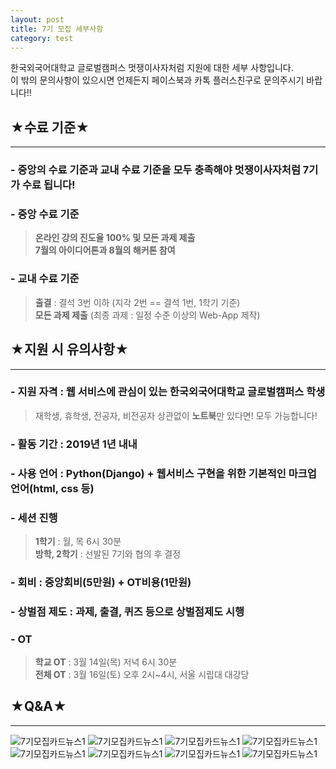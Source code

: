 ```yaml
---
layout: post
title: 7기 모집 세부사항
category: test
---
```


한국외국어대학교 글로벌캠퍼스 멋쟁이사자처럼 지원에 대한 세부 사항입니다.  
이 밖의 문의사항이 있으시면 언제든지 페이스북과 카톡 플러스친구로 문의주시기 바랍니다!!
  
  
## ★수료 기준★
* * *
### - 중앙의 수료 기준과 교내 수료 기준을 모두 충족해야 멋쟁이사자처럼 7기가 수료 됩니다!
### - 중앙 수료 기준
> **온라인 강의 진도율 100% 및 모든 과제 제출**  
> **7월의 아이디어톤과 8월의 해커톤 참여**  
### - 교내 수료 기준 
> **출결** : 결석 3번 이하 (지각 2번 == 결석 1번, 1학기 기준)  
> **모든 과제 제출** (최종 과제 : 일정 수준 이상의 Web-App 제작)  


## ★지원 시 유의사항★
* * *
### - **지원 자격**  : 웹 서비스에 관심이 있는 한국외국어대학교 글로벌캠퍼스 학생 
> 재학생, 휴학생, 전공자, 비전공자 상관없이 **노트북**만 있다면! 모두 가능합니다!

### - **활동 기간**  : 2019년 1년 내내
### - **사용 언어**  : Python(Django) + 웹서비스 구현을 위한 기본적인 마크업 언어(html, css 등)
### - **세션 진행**
> **1학기** : 월, 목 6시 30분  
> **방학, 2학기** : 선발된 7기와 협의 후 결정

### - **회비**  : 중앙회비(5만원) + OT비용(1만원)
### - **상벌점 제도**  : 과제, 출결, 퀴즈 등으로 상벌점제도 시행
### - **OT** 
> **학교 OT** : 3월 14일(목) 저녁 6시 30분  
> **전체 OT** : 3월 16일(토) 오후 2시~4시, 서울 시립대 대강당  


## ★Q&A★
* * *
![7기모집카드뉴스1](https://user-images.githubusercontent.com/37537330/53237040-159e2680-36d9-11e9-8bed-55cc5d44d390.png)
![7기모집카드뉴스1]([https://user-images.githubusercontent.com/37537330/53237041-159e2680-36d9-11e9-9457-8e962795e5b9.png)
![7기모집카드뉴스1](https://user-images.githubusercontent.com/37537330/53237042-159e2680-36d9-11e9-8dd6-de053ec569d6.png)
![7기모집카드뉴스1](https://user-images.githubusercontent.com/37537330/53237043-1636bd00-36d9-11e9-8b43-ad822914d712.png)
![7기모집카드뉴스1](https://user-images.githubusercontent.com/37537330/53237044-1636bd00-36d9-11e9-98a4-72a59aa23f75.png)
![7기모집카드뉴스1](https://user-images.githubusercontent.com/37537330/53237045-16cf5380-36d9-11e9-8562-9e4386a9b7a0.png)
![7기모집카드뉴스1](https://user-images.githubusercontent.com/37537330/53237046-16cf5380-36d9-11e9-8a08-b5a2c12e2a0d.png)
![7기모집카드뉴스1](https://user-images.githubusercontent.com/37537330/53237039-15059000-36d9-11e9-9d20-f4e0ad98f12a.png)


<!--
![123](https://user-images.githubusercontent.com/26536985/53106322-21250c80-3576-11e9-80e6-d5bc0b6a8f90.png)
-->

